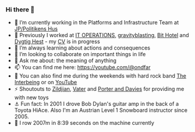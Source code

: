 ### Hi there 👋

- 🔭 I’m currently working in the Platforms and Infrastructure Team at [JP/Politikens Hus](https://jppol.dk) 
- 🐎 Previously I worked at [IT OPERATIONS](https://itoperations.dk), [gravityblasting](https://gravityblasting.com), [Bit Hotel](https://bithotel.net) and [Dygtig Hest](https://dygtighest.dk) - my [CV](https://github.com/Kristoffer/Kristoffer/blob/main/CV.md) is in progress
- 🌱 I’m always learning about actions and consequences
- 👯 I’m looking to collaborate on important things in life
- 💬 Ask me about: the meaning of anything
- 📫 You can find me here: https://youtube.com/@ondfar 
- 🥁 You can also find me during the weekends with hard rock band [The Interbeing](https://theinterbeing.com) or on [YouTube](https://www.youtube.com/user/THEINTERBEING)
- ⚡ Shoutouts to [Zildjian](https://zildjian.com), [Vater](https://www.vater.com) and [Porter and Davies](https://www.porteranddavies.co.uk) for providing me with new toys
- ⚓️ Fun fact: In 2001 I drove Bob Dylan's guitar amp in the back of a Toyota HiAce. Also I'm an Austrian Level 1 Snowboard instructor since 2005.  
- 🛶 I row 2007m in 8:39 seconds on the machine currently 
